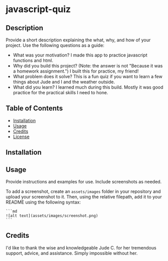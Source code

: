 # javascript-quiz

## Description

Provide a short description explaining the what, why, and how of your project. Use the following questions as a guide:

- What was your motivation?
  I made this app to practice javascript functions and html.
- Why did you build this project? (Note: the answer is not "Because it was a homework assignment.")
  I built this for practice, my friend!
- What problem does it solve?
  This is a fun quiz if you want to learn a few things about Jude and I and the weather outside.
- What did you learn?
  I learned much during this build. Mostly it was good practice for the practical skills I need to hone.

## Table of Contents

- [Installation](#installation)
- [Usage](#usage)
- [Credits](#credits)
- [License](#license)

## Installation

## Usage

Provide instructions and examples for use. Include screenshots as needed.

To add a screenshot, create an `assets/images` folder in your repository and upload your screenshot to it. Then, using the relative filepath, add it to your README using the following syntax:

    ```md
    ![alt text](assets/images/screenshot.png)
    ```

## Credits

I'd like to thank the wise and knowledgeable Jude C. for her tremendous support, advice, and assistance. Simply impossible without her.
